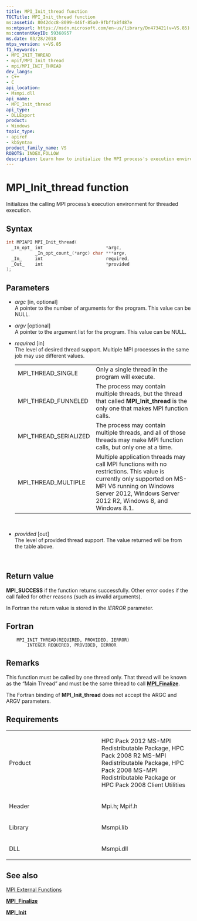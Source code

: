 ```yaml
---
title: MPI_Init_thread function
TOCTitle: MPI_Init_thread function
ms:assetid: 8042dcc8-8099-446f-85a0-9fbffa8f487e
ms:mtpsurl: https://msdn.microsoft.com/en-us/library/Dn473421(v=VS.85)
ms:contentKeyID: 59360957
ms.date: 03/28/2018
mtps_version: v=VS.85
f1_keywords:
- MPI_INIT_THREAD
- mpif/MPI_Init_thread
- mpi/MPI_INIT_THREAD
dev_langs:
- C++
- C
api_location:
- Msmpi.dll
api_name:
- MPI_Init_thread
api_type:
- DLLExport
product:
- Windows
topic_type:
- apiref
- kbSyntax
product_family_name: VS
ROBOTS: INDEX,FOLLOW
description: Learn how to initialize the MPI process's execution environment for threaded execution with MPI_Init_thread function at Microsoft's official site.
---
```


# MPI\_Init\_thread function

Initializes the calling MPI process’s execution environment for threaded execution.

## Syntax

``` c++
int MPIAPI MPI_Init_thread(
  _In_opt_ int                        *argc,
           _In_opt_count_(*argc) char ***argv,
  _In_     int                        required,
  _Out_    int                        *provided
);
```

## Parameters

  - *argc* \[in, optional\]  
    A pointer to the number of arguments for the program. This value can be NULL.

  - *argv* \[optional\]  
    A pointer to the argument list for the program. This value can be NULL.

  - *required* \[in\]  
    The level of desired thread support. Multiple MPI processes in the same job may use different values.
    
    <table>
    <tbody>
    <tr class="odd">
    <td>MPI_THREAD_SINGLE</td>
    <td>Only a single thread in the program will execute.</td>
    </tr>
    <tr class="even">
    <td>MPI_THREAD_FUNNELED</td>
    <td>The process may contain multiple threads, but the thread that called <strong>MPI_Init_thread</strong> is the only one that makes MPI function calls.</td>
    </tr>
    <tr class="odd">
    <td>MPI_THREAD_SERIALIZED</td>
    <td>The process may contain multiple threads, and all of those threads may make MPI function calls, but only one at a time.</td>
    </tr>
    <tr class="even">
    <td>MPI_THREAD_MULTIPLE</td>
    <td>Multiple application threads may call MPI functions with no restrictions. This value is currently only supported on MS-MPI V6 running on Windows Server 2012, Windows Server 2012 R2, Windows 8, and Windows 8.1.</td>
    </tr>
    </tbody>
    </table>
    
     

  - *provided* \[out\]  
    The level of provided thread support. The value returned will be from the table above.
    
     

## Return value

**MPI\_SUCCESS** if the function returns successfully. Other error codes if the call failed for other reasons (such as invalid arguments).

In Fortran the return value is stored in the *IERROR* parameter.

## Fortran

``` FORTRAN
    MPI_INIT_THREAD(REQUIRED, PROVIDED, IERROR)
        INTEGER REQUIRED, PROVIDED, IERROR
```

## Remarks

This function must be called by one thread only. That thread will be known as the “Main Thread” and must be the same thread to call [**MPI\_Finalize**](mpi-finalize-function.md).

The Fortran binding of **MPI\_Init\_thread** does not accept the ARGC and ARGV parameters.

## Requirements

<table>
<colgroup>
<col style="width: 50%" />
<col style="width: 50%" />
</colgroup>
<tbody>
<tr class="odd">
<td><p>Product</p></td>
<td><p>HPC Pack 2012 MS-MPI Redistributable Package, HPC Pack 2008 R2 MS-MPI Redistributable Package, HPC Pack 2008 MS-MPI Redistributable Package or HPC Pack 2008 Client Utilities</p></td>
</tr>
<tr class="even">
<td><p>Header</p></td>
<td>Mpi.h;
Mpif.h</td>
</tr>
<tr class="odd">
<td><p>Library</p></td>
<td>Msmpi.lib</td>
</tr>
<tr class="even">
<td><p>DLL</p></td>
<td>Msmpi.dll</td>
</tr>
</tbody>
</table>


## See also

[MPI External Functions](mpi-external-functions.md)

[**MPI\_Finalize**](mpi-finalize-function.md)

[**MPI\_Init**](mpi-init-function.md)

